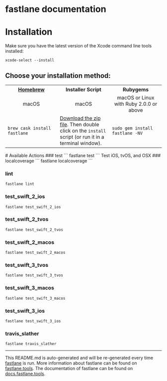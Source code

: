 fastlane documentation
================
# Installation

Make sure you have the latest version of the Xcode command line tools installed:

```
xcode-select --install
```

## Choose your installation method:

<table width="100%" >
<tr>
<th width="33%"><a href="http://brew.sh">Homebrew</a></td>
<th width="33%">Installer Script</td>
<th width="33%">Rubygems</td>
</tr>
<tr>
<td width="33%" align="center">macOS</td>
<td width="33%" align="center">macOS</td>
<td width="33%" align="center">macOS or Linux with Ruby 2.0.0 or above</td>
</tr>
<tr>
<td width="33%"><code>brew cask install fastlane</code></td>
<td width="33%"><a href="https://download.fastlane.tools/fastlane.zip">Download the zip file</a>. Then double click on the <code>install</code> script (or run it in a terminal window).</td>
<td width="33%"><code>sudo gem install fastlane -NV</code></td>
</tr>
</table>
# Available Actions
### test
```
fastlane test
```
Test iOS, tvOS, and OSX
### localcoverage
```
fastlane localcoverage
```

### lint
```
fastlane lint
```

### test_swift_2_ios
```
fastlane test_swift_2_ios
```

### test_swift_2_tvos
```
fastlane test_swift_2_tvos
```

### test_swift_2_macos
```
fastlane test_swift_2_macos
```

### test_swift_3_tvos
```
fastlane test_swift_3_tvos
```

### test_swift_3_macos
```
fastlane test_swift_3_macos
```

### test_swift_3_ios
```
fastlane test_swift_3_ios
```

### travis_slather
```
fastlane travis_slather
```


----

This README.md is auto-generated and will be re-generated every time [fastlane](https://fastlane.tools) is run.
More information about fastlane can be found on [fastlane.tools](https://fastlane.tools).
The documentation of fastlane can be found on [docs.fastlane.tools](https://docs.fastlane.tools).
